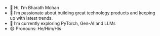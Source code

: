 - 👋 Hi, I’m Bharath Mohan
- 👀 I’m passionate about building great technology products and keeping up with latest trends.
- 🌱 I’m currently exploring PyTorch, Gen-AI and LLMs
- 😄 Pronouns: He/Him/His

<!---
bharath-b-mohan/bharath-b-mohan is a ✨ special ✨ repository because its `README.md` (this file) appears on your GitHub profile.
You can click the Preview link to take a look at your changes.
--->
